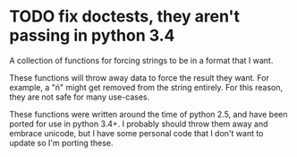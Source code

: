 # TODO fix doctests, they aren't passing in python 3.4

A collection of functions for forcing strings to be in a format that I want.

These functions will throw away data to force the result they want. For example,
a "ń" might get removed from the string entirely. For this reason, they are not safe
for many use-cases.

These functions were written around the time of python 2.5, and have been
ported for use in python 3.4+. I probably should throw them away and embrace
unicode, but I have some personal code that I don't want to update so I'm
porting these.
